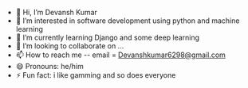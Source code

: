 - 👋 Hi, I’m Devansh Kumar
- 👀 I’m interested in software development using python and machine learning
- 🌱 I’m currently learning Django and some deep learning
- 💞️ I’m looking to collaborate on ...
- 📫 How to reach me -- email = Devanshkumar6298@gmail.com
- 😄 Pronouns: he/him
- ⚡ Fun fact: i like gamming and so does everyone

<!---
xxBRAHMOSxx/xxBRAHMOSxx is a ✨ special ✨ repository because its `README.md` (this file) appears on your GitHub profile.
You can click the Preview link to take a look at your changes.
--->
